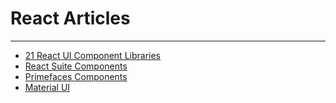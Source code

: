 # React Articles
---

- [21 React UI Component Libraries](https://medium.com/javascript-in-plain-english/21-react-ui-component-libraries-you-should-start-using-from-today-6249758d188)
- [React Suite Components](https://rsuitejs.com/components/overview/)
- [Primefaces Components](https://primefaces.org/primereact/showcase/#/)
- [Material UI](https://material-ui.com/)
